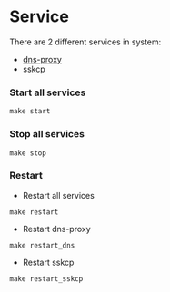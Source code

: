 # Service
There are 2 different services in system:
* [dns-proxy](https://elespejo.github.io/dns-proxy/) 
* [sskcp](https://elespejo.github.io/sskcp/)

### Start all services
```
make start
```

### Stop all services
```
make stop
```

### Restart
* Restart all services
```
make restart
```

* Restart dns-proxy
```
make restart_dns 
```

* Restart sskcp
```
make restart_sskcp 
```



